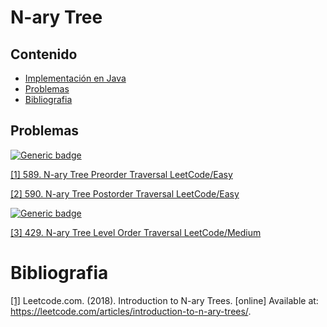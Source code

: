 # N-ary Tree

## Contenido

* [Implementación en Java]()
* [Problemas](#problemas)
* [Bibliografia](#bibliografia)

## Problemas

[![Generic badge](https://img.shields.io/badge/LeetCode-Easy-green.svg)](https://leetcode.com/problemset/algorithms/)

[[1] 589. N-ary Tree Preorder Traversal LeetCode/Easy](https://leetcode.com/problems/n-ary-tree-preorder-traversal/)

[[2] 590. N-ary Tree Postorder Traversal LeetCode/Easy](https://leetcode.com/problems/n-ary-tree-postorder-traversal/)

[![Generic badge](https://img.shields.io/badge/LeetCode-Medium-yellow.svg)](https://leetcode.com/problemset/algorithms/)

[[3] 429. N-ary Tree Level Order Traversal LeetCode/Medium](https://leetcode.com/problems/n-ary-tree-level-order-traversal/)

# Bibliografia

[[1]](https://leetcode.com/articles/introduction-to-n-ary-trees/) Leetcode.com. (2018). Introduction to N-ary Trees. [online] Available at: https://leetcode.com/articles/introduction-to-n-ary-trees/.